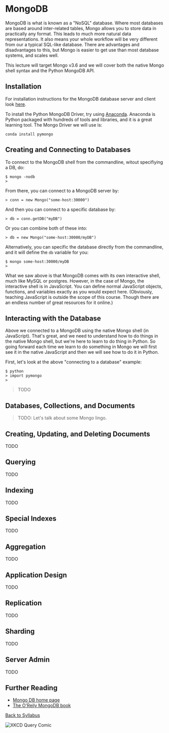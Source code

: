 # MongoDB

MongoDB is what is known as a "NoSQL" database. Where most databases are based around inter-related tables, Mongo allows you to store data in practically any format. This leads to much more natural data representations. It also means your whole workflow will be very different from our a typical SQL-like database. There are advantages and disadvantages to this, but Mongo is easier to get use than most database systems, and scales well.

This lecture will target Mongo v3.6 and we will cover both the native Mongo shell syntax and the Python MongoDB API.


## Installation

For installation instructions for the MongoDB database server and client look [here](https://docs.mongodb.com/manual/tutorial/install-mongodb-on-ubuntu/).

To install the Python MongoDB Driver, try using [Anaconda](http://docs.continuum.io/anaconda/install.html). Anaconda is Python packaged with hundreds of tools and libraries, and it is a great learning tool. The Mongo Driver we will use is:

    conda install pymongo


## Creating and Connecting to Databases

To connect to the MongoDB shell from the commandline, witout specifiying a DB, do:

    $ mongo -nodb
    >

From there, you can connect to a MongoDB server by:

    > conn = new Mongo("some-host:30000")

And then you can connect to a specific database by:

    > db = conn.getDB("myDB")

Or you can combine both of these into:

    > db = new Mongo("some-host:30000/myDB")

Alternatively, you can specific the database directly from the commandline, and it will define the `db` variable for you:

    $ mongo some-host:30000/myDB
    > 

What we saw above is that MongoDB comes with its own interactive shell, much like MySQL or postgres. However, in the case of Mongo, the interactive shell is in JavaScript. You can define normal JavaScript objects, functions, and variables exactly as you would expect here.  (Obviously, teaching JavaScript is outside the scope of this course. Though there are an endless number of great resources for it online.)


## Interacting with the Database

Above we connected to a MongoDB using the native Mongo shell (in JavaScript). That's great, and we need to understand how to do things in the native Mongo shell, but we're here to learn to do thing in Python.  So going forward each time we learn to do something in Mongo we will first see it in the native JavaScript and then we will see how to do it in Python.

First, let's look at the above "connecting to a database" example:

    $ python
    > import pymongo
    >

> TODO


## Databases, Collections, and Documents

> TODO: Let's talk about some Mongo lingo.


## Creating, Updating, and Deleting Documents

TODO

## Querying

TODO

## Indexing

TODO

## Special Indexes

TODO

## Aggregation

TODO

## Application Design

TODO

## Replication

TODO

## Sharding

TODO

## Server Admin

TODO


## Further Reading

 * [Mongo DB home page](https://www.mongodb.com/)
 * [The O'Reily MongoDB book](https://www.goodreads.com/book/show/17943788-mongodb)

[Back to Syllabus](../../README.md)


![XKCD Query Comic](https://imgs.xkcd.com/comics/query.png)

